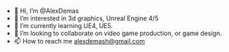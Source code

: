 - 👋 Hi, I’m @AlexDemas
- 👀 I’m interested in 3d graphics, Unreal Engine 4/5
- 🌱 I’m currently learning UE4, UE5.
- 💞️ I’m looking to collaborate on video game production, or game design.
- 📫 How to reach me alexdemash@gmail.com

<!---
AlexDemas/AlexDemas is a ✨ special ✨ repository because its `README.md` (this file) appears on your GitHub profile.
You can click the Preview link to take a look at your changes.
--->
